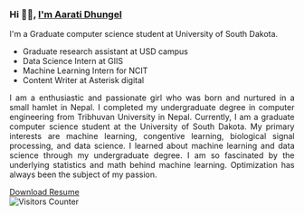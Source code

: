 ### Hi 👋🏽, [I'm Aarati Dhungel](https://dhungelaarati.com.np/)  
<div style="text-align: justify">
 
<p>
I'm a Graduate computer science student at University of South Dakota. 
<ul> 
<li>Graduate research assistant at USD campus</li>
<li>Data Science Intern at GIIS </li>
<li>Machine Learning Intern for NCIT </li>
<li>Content Writer at Asterisk digital</li>
</ul>
</p>
 
<p>
I am a enthusiastic and passionate girl who was born and nurtured in a small hamlet in Nepal. I completed my undergraduate degree in computer engineering from Tribhuvan University in Nepal. Currently, I am a graduate computer science student at the University of South Dakota. My primary interests are machine learning, congentive learning, biological signal processing, and data science. I learned about machine learning and data science through my undergraduate degree. I am so fascinated by the underlying statistics and math behind machine learning. Optimization has always been the subject of my passion.
 
</p>


 
</div>

[Download Resume](https://dhungelaarati.com.np/)  
<img src="https://visitor-badge.glitch.me/badge?page_id=aaratidh.aaratidh" alt="Visitors Counter">
 
